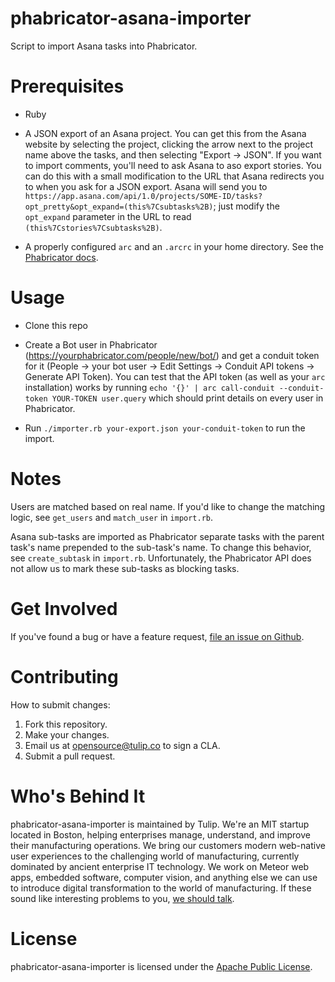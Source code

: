 phabricator-asana-importer
====================

Script to import Asana tasks into Phabricator.


Prerequisites
====================

- Ruby

- A JSON export of an Asana project. You can get this from the Asana website by
  selecting the project, clicking the arrow next to the project name above the
  tasks, and then selecting "Export → JSON". If you want to import comments,
  you'll need to ask Asana to aso export stories. You can do this with a small
  modification to the URL that Asana redirects you to when you ask for a JSON
  export. Asana will send you to
  `https://app.asana.com/api/1.0/projects/SOME-ID/tasks?opt_pretty&opt_expand=(this%7Csubtasks%2B)`;
  just modify the `opt_expand` parameter in the URL to read `(this%7Cstories%7Csubtasks%2B)`.

- A properly configured `arc` and an `.arcrc` in your home directory. See the
  [Phabricator docs](https://secure.phabricator.com/book/phabricator/article/arcanist/).


Usage
====================

- Clone this repo

- Create a Bot user in Phabricator (https://yourphabricator.com/people/new/bot/)
  and get a conduit token for it (People → your bot user → Edit Settings →
  Conduit API tokens → Generate API Token). You can test that the API token
  (as well as your `arc` installation) works by running
  `echo '{}' | arc call-conduit --conduit-token YOUR-TOKEN user.query`
  which should print details on every user in Phabricator.

- Run `./importer.rb your-export.json your-conduit-token` to run the import.


Notes
====================

Users are matched based on real name. If you'd like to change the matching
logic, see `get_users` and `match_user` in `import.rb`.

Asana sub-tasks are imported as Phabricator separate tasks with the parent
task's name prepended to the sub-task's name. To change this behavior,
see `create_subtask` in `import.rb`. Unfortunately, the Phabricator API does
not allow us to mark these sub-tasks as blocking tasks.


Get Involved
====================

If you've found a bug or have a feature request, [file an issue on Github](https://github.com/tulip/phabricator-asana-importer).


Contributing
====================

How to submit changes:

1. Fork this repository.
2. Make your changes.
3. Email us at opensource@tulip.co to sign a CLA.
4. Submit a pull request.


Who's Behind It
====================

phabricator-asana-importer is maintained by Tulip. We're an MIT startup located in Boston, helping enterprises manage, understand, and improve their manufacturing operations. We bring our customers modern web-native user experiences to the challenging world of manufacturing, currently dominated by ancient enterprise IT technology. We work on Meteor web apps, embedded software, computer vision, and anything else we can use to introduce digital transformation to the world of manufacturing. If these sound like interesting problems to you, [we should talk](mailto:jobs@tulip.co).


License
====================

phabricator-asana-importer is licensed under the [Apache Public License](LICENSE).
